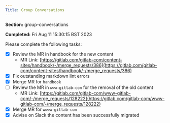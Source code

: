 ```yaml
---
Title: Group Conversations
---
```


**Section:** group-conversations

**Completed:** Fri Aug 11 15:30:15 BST 2023

Please complete the following tasks:

- [x] Review the MR in handbook for the new content
  - MR Link: [https://gitlab.com/gitlab-com/content-sites/handbook/-/merge_requests/386](https://gitlab.com/gitlab-com/content-sites/handbook/-/merge_requests/386)
- [x] Fix outstanding markdown lint errors
- [x] Merge MR for `handbook`
- [ ] Review the MR in `www-gitlab-com` for the removal of the old content
  - MR Link: [https://gitlab.com/gitlab-com/www-gitlab-com/-/merge_requests/128222](https://gitlab.com/gitlab-com/www-gitlab-com/-/merge_requests/128222)
- [x] Merge MR for `wwww-gitlab-com`
- [x] Advise on Slack the content has been successfully migrated
